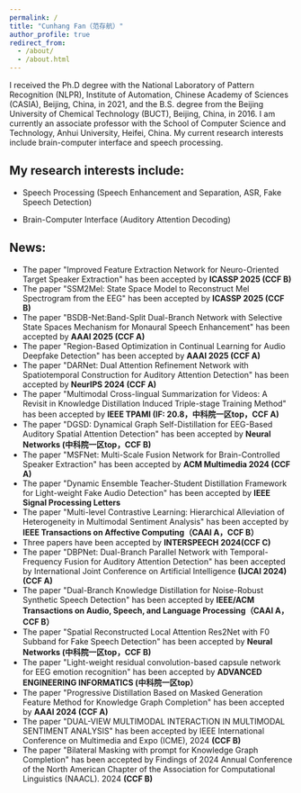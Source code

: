 ```yaml
---
permalink: /
title: "Cunhang Fan（范存航）"
author_profile: true
redirect_from: 
  - /about/
  - /about.html
---
```

I received the Ph.D degree with the National Laboratory of Pattern Recognition (NLPR), Institute of Automation, Chinese Academy of Sciences (CASIA), Beijing, China, in 2021, and the B.S. degree from the Beijing University of Chemical Technology (BUCT), Beijing, China, in 2016. I am currently an associate professor with the School of Computer Science and Technology, Anhui University, Heifei, China. My current research interests include brain-computer interface and speech processing.

My research interests include:
---

* Speech Processing (Speech Enhancement and Separation, ASR, Fake Speech Detection)

* Brain-Computer Interface (Auditory Attention Decoding)

News:
----
* The paper "Improved Feature Extraction Network for Neuro-Oriented Target Speaker Extraction" has been accepted by **ICASSP 2025 (CCF B)**
* The paper "SSM2Mel: State Space Model to Reconstruct Mel Spectrogram from the EEG" has been accepted by **ICASSP 2025 (CCF B)**
* The paper "BSDB-Net:Band-Split Dual-Branch Network with Selective State Spaces Mechanism for Monaural Speech Enhancement" has been accepted by **AAAI 2025 (CCF A)**
* The paper "Region-Based Optimization in Continual Learning for Audio Deepfake Detection" has been accepted by **AAAI 2025 (CCF A)**
* The paper "DARNet: Dual Attention Refinement Network with Spatiotemporal Construction for Auditory Attention Detection" has been accepted by **NeurIPS 2024 (CCF A)**
* The paper "Multimodal Cross-lingual Summarization for Videos: A Revisit in Knowledge Distillation Induced Triple-stage Training Method" has been accepted by **IEEE TPAMI (IF: 20.8，中科院一区top，CCF A)**
* The paper "DGSD: Dynamical Graph Self-Distillation for EEG-Based Auditory Spatial Attention Detection" has been accepted by **Neural Networks (中科院一区top，CCF B)**
* The paper "MSFNet: Multi-Scale Fusion Network for Brain-Controlled Speaker Extraction" has been accepted by **ACM Multimedia 2024 (CCF A)**
* The paper "Dynamic Ensemble Teacher-Student Distillation Framework for Light-weight Fake Audio Detection" has been accepted by **IEEE Signal Processing Letters**
* The paper "Multi-level Contrastive Learning: Hierarchical Alleviation of Heterogeneity in Multimodal Sentiment Analysis" has been accepted by **IEEE Transactions on Affective Computing（CAAI A，CCF B）**
* Three papers have been accepted by **INTERSPEECH 2024(CCF C)**
* The paper "DBPNet: Dual-Branch Parallel Network with Temporal-Frequency Fusion for Auditory Attention Detection" has been accepted by International Joint Conference on Artificial Intelligence **(IJCAI 2024) (CCF A)**
* The paper "Dual-Branch Knowledge Distillation for Noise-Robust Synthetic Speech Detection" has been accepted by **IEEE/ACM Transactions on Audio, Speech, and Language Processing（CAAI A，CCF B）**
* The paper "Spatial Reconstructed Local Attention Res2Net with F0 Subband for Fake Speech Detection" has been accepted by **Neural Networks (中科院一区top，CCF B)**
* The paper "Light-weight residual convolution-based capsule network for EEG emotion recognition" has been accepted by **ADVANCED ENGINEERING INFORMATICS (中科院一区top）**
* The paper "Progressive Distillation Based on Masked Generation Feature Method for Knowledge Graph Completion" has been accepted by **AAAI 2024 (CCF A)**
* The paper "DUAL-VIEW MULTIMODAL INTERACTION IN MULTIMODAL SENTIMENT ANALYSIS" has been accepted by IEEE International Conference on Multimedia and Expo (ICME), 2024 **(CCF B)**
* The paper "Bilateral Masking with prompt for Knowledge Graph Completion" has been accepted by Findings of 2024 Annual Conference of the North American Chapter of the Association for Computational Linguistics (NAACL). 2024 **(CCF B)**

